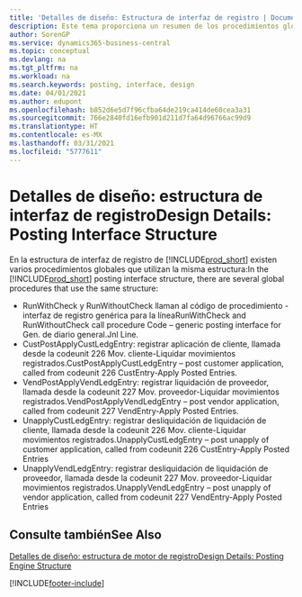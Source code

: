 ```yaml
---
title: 'Detalles de diseño: Estructura de interfaz de registro | Documentos de Microsoft'
description: Este tema proporciona un resumen de los procedimientos globales en la estructura de la interfaz de registro.
author: SorenGP
ms.service: dynamics365-business-central
ms.topic: conceptual
ms.devlang: na
ms.tgt_pltfrm: na
ms.workload: na
ms.search.keywords: posting, interface, design
ms.date: 04/01/2021
ms.author: edupont
ms.openlocfilehash: b852d6e5d7f96cfba64de219ca414de60cea3a31
ms.sourcegitcommit: 766e2840fd16efb901d211d7fa64d96766ac99d9
ms.translationtype: HT
ms.contentlocale: es-MX
ms.lasthandoff: 03/31/2021
ms.locfileid: "5777611"
---
```

# <a name="design-details-posting-interface-structure"></a><span data-ttu-id="d5460-103">Detalles de diseño: estructura de interfaz de registro</span><span class="sxs-lookup"><span data-stu-id="d5460-103">Design Details: Posting Interface Structure</span></span>
<span data-ttu-id="d5460-104">En la estructura de interfaz de registro de [!INCLUDE[prod_short](includes/prod_short.md)] existen varios procedimientos globales que utilizan la misma estructura:</span><span class="sxs-lookup"><span data-stu-id="d5460-104">In the [!INCLUDE[prod_short](includes/prod_short.md)] posting interface structure, there are several global procedures that use the same structure:</span></span>  
  
* <span data-ttu-id="d5460-105">RunWithCheck y RunWithoutCheck llaman al código de procedimiento - interfaz de registro genérica para la línea</span><span class="sxs-lookup"><span data-stu-id="d5460-105">RunWithCheck and RunWithoutCheck call procedure Code – generic posting interface for Gen.</span></span> <span data-ttu-id="d5460-106">de diario general.</span><span class="sxs-lookup"><span data-stu-id="d5460-106">Jnl Line.</span></span>  
* <span data-ttu-id="d5460-107">CustPostApplyCustLedgEntry: registrar aplicación de cliente, llamada desde la codeunit 226 Mov. cliente-Liquidar movimientos registrados.</span><span class="sxs-lookup"><span data-stu-id="d5460-107">CustPostApplyCustLedgEntry – post customer application, called from codeunit 226 CustEntry-Apply Posted Entries.</span></span>  
* <span data-ttu-id="d5460-108">VendPostApplyVendLedgEntry: registrar liquidación de proveedor, llamada desde la codeunit 227 Mov. proveedor-Liquidar movimientos registrados.</span><span class="sxs-lookup"><span data-stu-id="d5460-108">VendPostApplyVendLedgEntry – post vendor application, called from codeunit 227 VendEntry-Apply Posted Entries.</span></span>  
* <span data-ttu-id="d5460-109">UnapplyCustLedgEntry: registrar desliquidación de liquidación de cliente, llamada desde la codeunit 226 Mov. cliente-Liquidar movimientos registrados.</span><span class="sxs-lookup"><span data-stu-id="d5460-109">UnapplyCustLedgEntry – post unapply of customer application, called from codeunit 226 CustEntry-Apply Posted Entries</span></span>  
* <span data-ttu-id="d5460-110">UnapplyVendLedgEntry: registrar desliquidación de liquidación de proveedor, llamada desde la codeunit 227 Mov. proveedor-Liquidar movimientos registrados.</span><span class="sxs-lookup"><span data-stu-id="d5460-110">UnapplyVendLedgEntry – post unapply of vendor application, called from codeunit 227 VendEntry-Apply Posted Entries</span></span>  
  
## <a name="see-also"></a><span data-ttu-id="d5460-111">Consulte también</span><span class="sxs-lookup"><span data-stu-id="d5460-111">See Also</span></span>  
[<span data-ttu-id="d5460-112">Detalles de diseño: estructura de motor de registro</span><span class="sxs-lookup"><span data-stu-id="d5460-112">Design Details: Posting Engine Structure</span></span>](design-details-posting-engine-structure.md)

[!INCLUDE[footer-include](includes/footer-banner.md)]